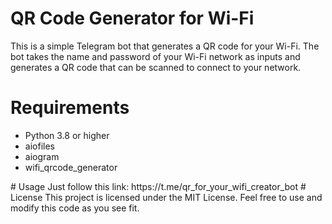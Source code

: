 # QR Code Generator for Wi-Fi 
This is a simple Telegram bot that generates a QR code for your Wi-Fi. 
The bot takes the name and password of your Wi-Fi network as inputs and generates a QR code that can be scanned to connect to your network.
# Requirements
<ul>
  <li>Python 3.8 or higher</li>
  <li>aiofiles</li>
  <li>aiogram</li>
  <li>wifi_qrcode_generator</li>
</ul>
# Usage
Just follow this link: https://t.me/qr_for_your_wifi_creator_bot
# License
This project is licensed under the MIT License. Feel free to use and modify this code as you see fit.
